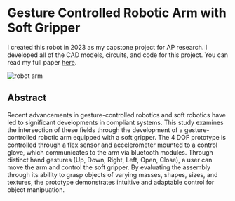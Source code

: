 # Gesture Controlled Robotic Arm with Soft Gripper
I created this robot in 2023 as my capstone project for AP research. I developed all of the CAD models, circuits, and code for this project. You can read my full paper [here](https://drive.google.com/file/d/17gPBG57szYIo_FCaEM4oOgyOc0TMDgdH/view?usp=sharing). 

![robot arm](https://github.com/user-attachments/assets/8a4c288e-e3f0-4512-9cb5-c02188f5aa6b)

## Abstract
Recent advancements in gesture-controlled robotics and soft robotics have led to significant developments in compliant systems. This study examines the intersection of these fields through the development of a gesture-controlled robotic arm equipped with a soft gripper. The 4 DOF prototype is controlled through a flex sensor and accelerometer mounted to a control glove, which communicates to the arm via bluetooth modules. Through distinct hand gestures (Up, Down, Right, Left, Open, Close), a user can move the arm and control the soft gripper. By evaluating the assembly through its ability to grasp objects of varying masses, shapes, sizes, and textures, the prototype demonstrates intuitive and adaptable control for object manipuation.
